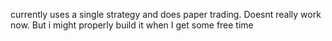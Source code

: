 currently uses a single strategy and does paper trading. Doesnt really
work now. But i might properly build it when I
get some free time
